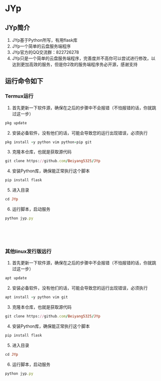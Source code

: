 # JYp
## JYp简介
1. JYp基于Python所写，有用flask库
2. JYp一个简单的云盘服务端程序
3. JYp官方的QQ交流群：822726278
4. JYp只是一个简单的云盘服务端程序，完善度并不高你可以尝试进行修改，以达到更加高效的服务，但是你2改的服务端程序务必开源，感谢支持

## 运行命令如下

### Termux运行
1. 首先更新一下软件源，确保在之后的步骤中不会报错（不怕报错的话，你就跳过这一步）
```ruby
pkg update
```

2. 安装必备软件，没有他们的话，可能会导致您的运行出现错误，必须执行
```ruby
pkg install -y python vim python-pip git
```

3. 克隆本仓库，也就是获取源代码
```ruby
git clone https://github.com/Beiyang5325/JYp
```

4. 安装Python库，确保能正常执行这个脚本
```ruby
pip install flask
```

5. 进入目录
```ruby
cd JYp
```

6. 运行脚本，启动服务
```ruby
python jyp.py
```

<br><br><br>


### 其他linux发行版远行
1. 首先更新一下软件源，确保在之后的步骤中不会报错（不怕报错的话，你就跳过这一步）
```ruby
apt update
```

2. 安装必备软件，没有他们的话，可能会导致您的运行出现错误，必须执行
```ruby
apt install -y python vim git
```

3. 克隆本仓库，也就是获取源代码
```ruby
git clone https://github.com/Beiyang5325/JYp
```

4. 安装Python库，确保能正常执行这个脚本
```ruby
pip install flask
```

5. 进入目录
```ruby
cd JYp
```

6. 运行脚本，启动服务
```ruby
python jyp.py
```


<head>
    <style>
        .myButton {
            display: inline-block;
            padding: 8px 16px;
            font-size: 16px;
            text-align: center;
            text-decoration: none;
            background-color: #3498db;
            color: white;
            border-radius: 5px;
            transition: background-color 0.3s ease;
        }

        .myButton:hover {
            background-color: #2980b9;
        }

        .infoBox {
            padding: 24px;
            border-radius: 12px;
            margin: 20px;
            box-shadow: 0 4px 8px rgba(0, 0, 0, 0.1);

            position: relative;
            text-align: center;
            width: fit-content;
            margin-left: auto;
            margin-right: auto;
        }
    </style>
</head>
<body>
    <div class="infoBox">
        <p>加入官群：<br><a href="https://qm.qq.com/q/ZOvfOoGQqQ" class="myButton">点击这里</a></p>
    </div>
</body>
